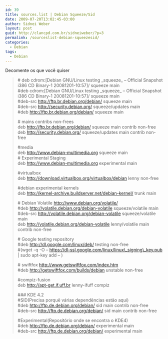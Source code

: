```yaml
---
id: 39
title: sources.list | Debian Squeeze/Sid
date: 2009-07-20T13:02:45-03:00
author: Sidnei Weber
layout: post
guid: http://clancpd.com.br/sidneiweber/?p=3
permalink: /sourceslist-debian-squeezesid/
categories:
  - Debian
tags:
  - Debian
---
```

Decomente os que você quiser

> \# deb cdrom:[Debian GNU/Linux testing \_squeeze\_ &#8211; Official Snapshot i386 CD Binary-1 20081201-10:57]/ squeeze main  
> #deb cdrom:[Debian GNU/Linux testing \_squeeze\_ &#8211; Official Snapshot i386 CD Binary-1 20081201-10:57]/ squeeze main  
> #deb-src http://ftp.br.debian.org/debian/ squeeze main  
> #deb-src http://security.debian.org/ squeeze/updates main  
> #deb http://ftp.br.debian.org/debian/ squeeze main
> 
> \# mains contribs non-frees  
> deb http://ftp.br.debian.org/debian/ squeeze main contrib non-free  
> deb http://security.debian.org/ squeeze/updates main contrib non-free
> 
> #media  
> deb http://www.debian-multimedia.org squeeze main  
> \# Experimental Staging  
> deb http://www.debian-multimedia.org experimental main
> 
> #virtualbox  
> deb http://download.virtualbox.org/virtualbox/debian lenny non-free
> 
> #debian experimental kernels  
> deb http://kernel-archive.buildserver.net/debian-kernel/ trunk main
> 
> \# Debian Volatile http://www.debian.org/volatile/  
> #deb http://volatile.debian.org/debian-volatile squeeze/volatile main  
> #deb-src http://volatile.debian.org/debian-volatile squeeze/volatile main  
> deb http://volatile.debian.org/debian-volatile lenny/volatile main contrib non-free
> 
> \# Google testing repository  
> #deb http://dl.google.com/linux/deb/ testing non-free  
> #(wget -q -O – https://dl-ssl.google.com/linux/linux\_signing\_key.pub | sudo apt-key add – )
> 
> \# swiftfox http://www.getswiftfox.com/index.htm  
> #deb http://getswiftfox.com/builds/debian unstable non-free
> 
> #compiz-fusion  
> deb http://apt-get.if.uff.br lenny-ifuff compiz
> 
> \### KDE 4.2  
> #SID(Precisa porquê várias dependências estão aqui)  
> #deb http://ftp.de.debian.org/debian/ sid main contrib non-free  
> #deb-src http://ftp.de.debian.org/debian/ sid main contrib non-free
> 
> #Experimental(Repositório onde se encontra o KDE4)  
> #deb http://ftp.de.debian.org/debian/ experimental main  
> #deb-src http://ftp.de.debian.org/debian/ experimental main
